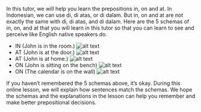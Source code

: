 In this tutor, we will help you learn the prepositions in, on and at. In Indonesian, we can use di, di atas, or di dalam. But in, on and at are not exactly the same with di, di atas, and di dalam. Here are the 5 schemas of in, on, and at that you will learn in this tutor so that you can learn to see and perceive like English native speakers do. 

- IN (John is in the room.)
![alt text](https://sites.google.com/site/englishprepositiontest/_/rsrc/1548988292627/home/cognitive-linguistic-condition-treatment/2/in.png "in")
- AT (John is at the door.)
![alt text](https://sites.google.com/site/englishprepositiontest/_/rsrc/1549502727929/home/cognitive-linguistic-condition-treatment/2/At1.png "at")
- AT (John is at home.)
![alt text](https://sites.google.com/site/englishprepositiontest/_/rsrc/1549502718539/home/cognitive-linguistic-condition-treatment/2/At2.png "at")
- ON (John is sitting on the bench)
![alt text](https://sites.google.com/site/englishprepositiontest/_/rsrc/1549502698438/home/cognitive-linguistic-condition-treatment/2/On1.png "on")
- ON (The calendar is on the wall)
![alt text](https://sites.google.com/site/englishprepositiontest/_/rsrc/1549502684889/home/cognitive-linguistic-condition-treatment/2/On2.png "on")

If you haven’t remembered the 5 schemas above, it’s okay. During this online lesson, we will explain how sentences match the schemas. We hope the schemas and the explanations in the lesson can help you remember and make better prepositional decisions. 